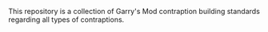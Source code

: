 This repository is a collection of Garry's Mod contraption building standards regarding all types of contraptions.
